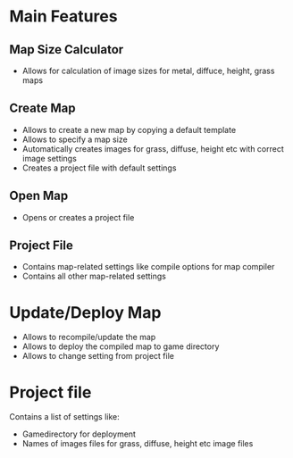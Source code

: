 # Main Features
## Map Size Calculator
* Allows for calculation of image sizes for metal, diffuce, height, grass maps

## Create Map
* Allows to create a new map by copying a default template
* Allows to specify a map size
* Automatically creates images for grass, diffuse, height etc with correct image settings
* Creates a project file with default settings

## Open Map
* Opens or creates a project file

## Project File
* Contains map-related settings like compile options for map compiler
* Contains all other map-related settings

# Update/Deploy Map
* Allows to recompile/update the map
* Allows to deploy the compiled map to game directory
* Allows to change setting from project file

# Project file
Contains a list of settings like:
* Gamedirectory for deployment
* Names of images files for grass, diffuse, height etc image files

